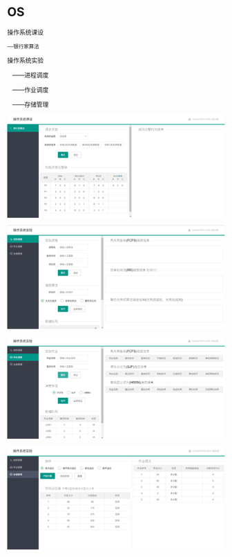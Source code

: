 # OS
操作系统课设

    ——银行家算法

操作系统实验

    ——进程调度
    
    ——作业调度
    
    ——存储管理

![](https://github.com/Hinsurance/OS/raw/master/img/rank.png)

![](https://github.com/Hinsurance/OS/raw/master/img/processScheduling.png)

![](https://github.com/Hinsurance/OS/raw/master/img/jobScheduling.png)

![](https://github.com/Hinsurance/OS/raw/master/img/memoryManagement.png)
